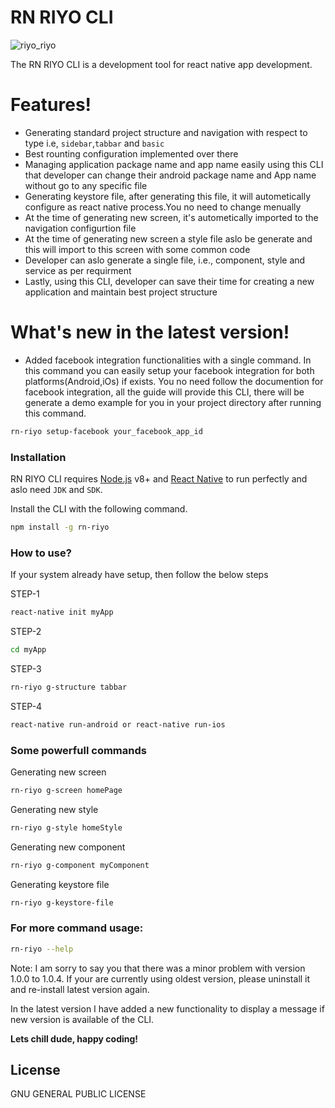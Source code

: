 # RN RIYO CLI
![riyo_riyo](https://user-images.githubusercontent.com/19728368/61596780-6fbdfc00-ac25-11e9-9893-e30d7c4c52f2.png)

The RN RIYO CLI is a development tool for react native app development.
# Features!

  - Generating standard project structure and navigation with respect to type i.e, `sidebar`,`tabbar` and `basic`
  - Best rounting configuration implemented over there
  - Managing application package name and app name easily using this CLI that developer can change their android package name and App name without go to any specific file
  - Generating keystore file, after generating this file, it will autometically configure as react native process.You no need to change menually
  - At the time of generating new screen, it's autometically imported to the navigation configurtion file
  - At the time of generating new screen a style file aslo be generate and this will import to this screen with some common code
  - Developer can aslo generate a single file, i.e., component, style and service as per requirment
  - Lastly, using this CLI, developer can save their time for creating a new application and maintain best project structure

# What's new in the latest version!
- Added facebook integration functionalities with a single command. In this command you can easily setup your facebook integration for both platforms(Android,iOs) if exists. You no need follow the documention for facebook integration, all the guide will provide this CLI, there will be generate a demo example for you in your project directory after running this command.

```sh
rn-riyo setup-facebook your_facebook_app_id
```

### Installation

RN RIYO CLI requires [Node.js](https://nodejs.org/) v8+ and [React Native](https://facebook.github.io/react-native/docs/getting-started) to run perfectly and aslo need `JDK` and `SDK`.


Install the CLI with the following command.

```sh
npm install -g rn-riyo
```


### How to use?
If your system already have setup, then follow the below steps

STEP-1
```sh
react-native init myApp
```
STEP-2
```sh
cd myApp
```
STEP-3
```sh
rn-riyo g-structure tabbar
```
STEP-4
```sh
react-native run-android or react-native run-ios
```

### Some powerfull commands

Generating new screen
```sh
rn-riyo g-screen homePage
```
Generating new style
```sh
rn-riyo g-style homeStyle
```
Generating new component
```sh
rn-riyo g-component myComponent
```
Generating keystore file
```sh
rn-riyo g-keystore-file
```
### For more command usage:
```sh
rn-riyo --help
```

Note: I am sorry to say you that there was a minor problem with version 1.0.0 to 1.0.4. If your are currently using oldest version, please uninstall it and re-install latest version again.

In the latest version I have added a new functionality to display a message if new version is available of the CLI.


**Lets chill dude, happy coding!**

License
----

GNU GENERAL PUBLIC LICENSE


